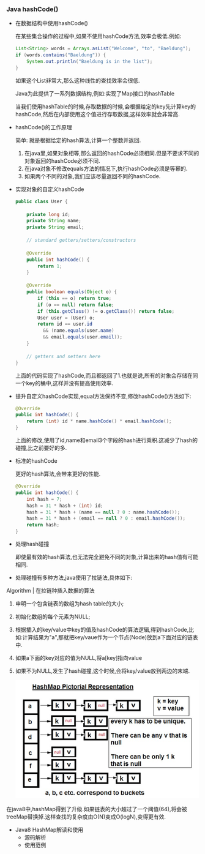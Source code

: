 ### Java hashCode()

- 在数据结构中使用hashCode()

  在某些集合操作的过程中,如果不使用hashCode方法,效率会极低.例如:

  ```java
  List<String> words = Arrays.asList("Welcome", "to", "Baeldung");
  if (words.contains("Baeldung")) {
      System.out.println("Baeldung is in the list");
  }
  ```

  如果这个List非常大,那么这种线性的查找效率会很低.

  Java为此提供了一系列数据结构,例如:实现了Map接口的hashTable

  当我们使用hashTable的时候,存取数据的时候,会根据给定的key先计算key的hashCode,然后在内部使用这个值进行存取数据,这样效率就会非常高.

  

- hashCode()的工作原理

  简单: 就是根据给定的hash算法,计算一个整数并返回.

  1. 在java里,如果对象相等,那么返回的hashCode必须相同.但是不要求不同的对象返回的hashCode必须不同.
  2. 在java对象不修改equals方法的情况下,执行hashCode必须是等幂的.
  3. 如果两个不同的对象,我们应该尽量返回不同的hashCode.

- 实现对象的自定义hashCode

  ```java
  public class User {
   
      private long id;
      private String name;
      private String email;
   
      // standard getters/setters/constructors
           
      @Override
      public int hashCode() {
          return 1;
      }
           
      @Override
      public boolean equals(Object o) {
          if (this == o) return true;
          if (o == null) return false;
          if (this.getClass() != o.getClass()) return false;
          User user = (User) o;
          return id == user.id 
            && (name.equals(user.name) 
            && email.equals(user.email));
      }
       
      // getters and setters here
  }
  ```

  上面的代码实现了hashCode,而且都返回了1.也就是说,所有的对象会存储在同一个key的桶中,这样并没有提高使用效率.

- 提升自定义hashCode实现,equal方法保持不变,修改hashCode()方法如下:

  ```java
  @Override
  public int hashCode() {
      return (int) id * name.hashCode() * email.hashCode();
  }
  ```

  上面的修改,使用了id,name和email3个字段的hash进行乘积.这减少了hash的碰撞,比之前要好的多.

- 标准的hashCode

  更好的hash算法,会带来更好的性能.

  ```java
  @Override
  public int hashCode() {
      int hash = 7;
      hash = 31 * hash + (int) id;
      hash = 31 * hash + (name == null ? 0 : name.hashCode());
      hash = 31 * hash + (email == null ? 0 : email.hashCode());
      return hash;
  }
  ```

  

- 处理hash碰撞

  即使最有效的hash算法,也无法完全避免不同的对象,计算出来的hash值有可能相同.
- 处理碰撞有多种方法,java使用了拉链法,具体如下:

Algorithm | 在拉链种插入数据的算法
1. 申明一个包含链表的数组为hash table的大小;

2. 初始化数组的每个元素为NULL;

3. 根据插入的key/value中key的值及hashCode的算法逻辑,得到hashCode,比如:计算结果为"a",那就把key/vaue作为一个节点(Node)放到a下面对应的链表中.

4. 如果a下面的key对应的值为NULL,将a[key]指向value

5. 如果不为NULL,发生了hash碰撞,这个时候,会将key/value放到两边的末端.

   ![查看源图像](2020-3-2-Java%20hashCode.assets/HashMap_pictorial_representation.jpg) 



在java8中,hashMap得到了升级.如果链表的大小超过了一个阈值(64),将会被treeMap替换掉.这样查找的复杂度由O(N)变成O(logN),变得更有效.



- Java8 HashMap解读和使用
  - 源码解析
  - 使用范例